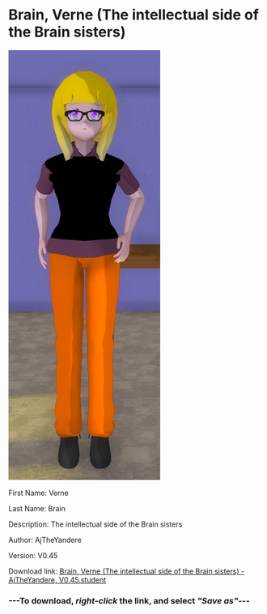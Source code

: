 # Brain, Verne (The intellectual side of the Brain sisters)

<img src = "https://raw.githubusercontent.com/Arbiter1223/Daigaku-Gurashi-Custom-Students/master/Students/Files/Brain%2C%20Verne%20(The%20intellectual%20side%20of%20the%20Brain%20sisters).png">

First Name: Verne

Last Name: Brain

Description: The intellectual side of the Brain sisters

Author: AjTheYandere

Version: V0.45

Download link: <a href="https://raw.githubusercontent.com/Arbiter1223/Daigaku-Gurashi-Custom-Students/master/Students/Files/Brain%2C%20Verne%20(The%20intellectual%20side%20of%20the%20Brain%20sisters)%20-%20AjTheYandere%2C%20V0.45.student">Brain, Verne (The intellectual side of the Brain sisters) - AjTheYandere, V0.45.student</a>

### ---**To download, _right-click_ the link, and select _"Save as"_**---
